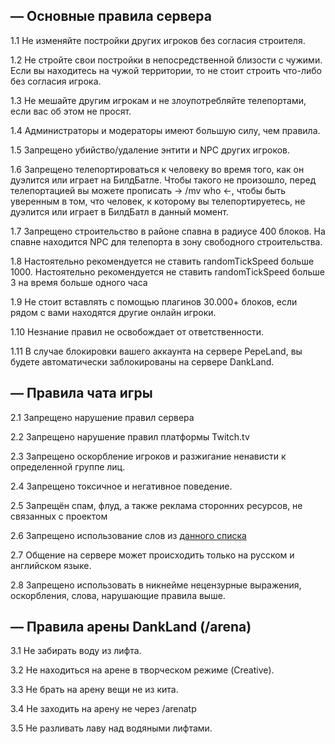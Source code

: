 ## — Основные правила сервера

1.1 Не изменяйте постройки других игроков без согласия строителя.

1.2 Не стройте свои постройки в непосредственной близости с чужими. Если вы находитесь на чужой территории, то не стоит строить что-либо без согласия игрока.

1.3 Не мешайте другим игрокам и не злоупотребляйте телепортами, если вас об этом не просят. 

1.4 Администраторы и модераторы имеют большую силу, чем правила.

1.5 Запрещено убийство/удаление энтити и NPC других игроков.

1.6 Запрещено телепортироваться к человеку во время того, как он дуэлится или играет на БилдБатле. Чтобы такого не произошло, перед телепортацией вы можете прописать -> /mv who <-, чтобы быть уверенным в том, что человек, к которому вы телепортируетесь, не дуэлится или играет в БилдБатл в данный момент.

1.7 Запрещено строительство в районе спавна в радиусе 400 блоков. На спавне находится NPC для телепорта в зону свободного строительства.

1.8 Настоятельно рекомендуется не ставить randomTickSpeed больше 1000. Настоятельно рекомендуется не ставить randomTickSpeed больше 3 на время больше одного часа

1.9 Не стоит вставлять с помощью плагинов 30.000+ блоков, если рядом с вами находятся другие онлайн игроки. 

1.10 Незнание правил не освобождает от ответственности.

1.11 В случае блокировки вашего аккаунта на сервере PepeLand, вы будете автоматически заблокированы на сервере DankLand.

## — Правила чата игры

2.1 Запрещено нарушение правил сервера

2.2 Запрещено нарушение правил платформы Twitch.tv

2.3 Запрещено оскорбление игроков и разжигание ненависти к определенной группе лиц.

2.4 Запрещено токсичное и негативное поведение. 

2.5 Запрещён спам, флуд, а также реклама сторонних ресурсов, не связанных с проектом

2.6 Запрещено использование слов из [данного списка](https://pepeland.netlify.app/bad-words/)

2.7 Общение на сервере может происходить только на русском и английском языке.

2.8 Запрещено использовать в никнейме нецензурные выражения, оскорбления, слова, нарушающие правила выше.

## — Правила арены DankLand (/arena)

3.1 Не забирать воду из лифта.

3.2 Не находиться на арене в творческом режиме (Creative).

3.3 Не брать на арену вещи не из кита.

3.4 Не заходить на арену не через /arenatp

3.5 Не разливать лаву над водяными лифтами.
